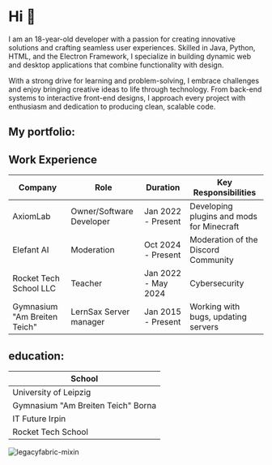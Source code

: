 # Hi :wave:
I am an 18-year-old developer with a passion for creating innovative solutions and crafting seamless user experiences. Skilled in Java, Python, HTML, and the Electron Framework, I specialize in building dynamic web and desktop applications that combine functionality with design.

With a strong drive for learning and problem-solving, I embrace challenges and enjoy bringing creative ideas to life through technology. From back-end systems to interactive front-end designs, I approach every project with enthusiasm and dedication to producing clean, scalable code.

## My portfolio:
## Work Experience

| **Company**         | **Role**                 | **Duration**        | **Key Responsibilities**                           |
|---------------------|--------------------------|---------------------|----------------------------------------------------|
| AxiomLab            | Owner/Software Developer | Jan 2022 - Present  | Developing plugins and mods for Minecraft |
| Elefant AI          | Moderation               | Oct 2024 - Present  | Moderation of the Discord Community |
| Rocket Tech School LLC           | Teacher     | Jan 2022 - May 2024 | Cybersecurity   |
|Gymnasium "Am Breiten Teich"| LernSax Server manager |Jan 2015 - Present| Working with bugs, updating servers |

## education:
| **School** |
|------------|
| University of Leipzig |
| Gymnasium "Am Breiten Teich" Borna |
| IT Future Irpin |
| Rocket Tech School |
![legacyfabric-mixin](https://github.com/user-attachments/assets/3de8e368-ff15-414c-8084-60b3634e70cf)
